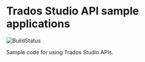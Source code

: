 # Trados Studio API sample applications

![BuildStatus](https://sdl.visualstudio.com/_apis/public/build/definitions/3d68cc84-2fee-45a5-9a2c-27d1429712fc/603/badge)

Sample code for using Trados Studio APIs. 
